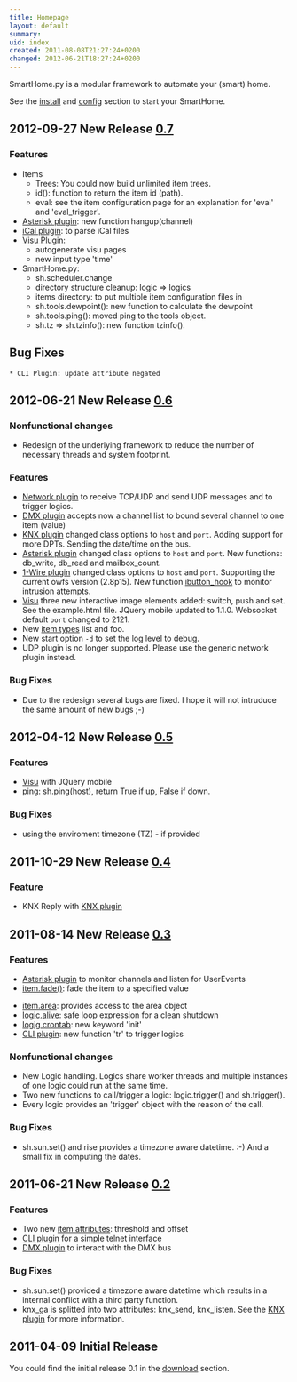 ```yaml
---
title: Homepage
layout: default
summary:
uid: index
created: 2011-08-08T21:27:24+0200
changed: 2012-06-21T18:27:24+0200
---
```


SmartHome.py is a modular framework to automate your (smart) home.

See the [install](install) and [config](config) section to start your SmartHome.

## 2012-09-27 New Release [0.7](https://github.com/mknx/smarthome/downloads)

### Features
   * Items
      * Trees: You could now build unlimited item trees.
      * id(): function to return the item id (path).
      * eval: see the item configuration page for an explanation for 'eval' and 'eval_trigger'.
   * [Asterisk plugin](plugins/asterisk): new function hangup(channel)
   * [iCal plugin](plugins/ical): to parse iCal files
   * [Visu Plugin](plugins/visu):
      * autogenerate visu pages
      * new input type 'time'
   * SmartHome.py:
      * sh.scheduler.change
      * directory structure cleanup: logic => logics
      * items directory: to put multiple item configuration files in
      * sh.tools.dewpoint(): new function to calculate the dewpoint
      * sh.tools.ping(): moved ping to the tools object.
      * sh.tz => sh.tzinfo(): new function tzinfo().

## Bug Fixes
    * CLI Plugin: update attribute negated


## 2012-06-21 New Release [0.6](http://sourceforge.net/projects/smarthome/files/)

### Nonfunctional changes
  * Redesign of the underlying framework to reduce the number of necessary threads and system footprint.

### Features
  * [Network plugin](plugins/network) to receive TCP/UDP and send UDP messages and to trigger logics.
  * [DMX plugin](plugins/dmx) accepts now a channel list to bound several channel to one item (value)
  * [KNX plugin](plugins/knx) changed class options to `host` and `port`. Adding support for more DPTs. Sending the date/time on the bus.
  * [Asterisk plugin](plugins/asterisk) changed class options to `host` and `port`. New functions: db_write, db_read and mailbox_count.
  * [1-Wire plugin](plugins/onewire) changed class options to `host` and `port`. Supporting the current owfs version (2.8p15). New function [ibutton_hook](plugins/onewire/#ibuttonhookibutton-item) to monitor intrusion attempts.
  * [Visu](plugins/visu) three new interactive image elements added: switch, push and set. See the example.html file. JQuery mobile updated to 1.1.0. Websocket default `port` changed to 2121.
  * New [item types](/config#item-attributes) list and foo.
  * New start option `-d` to set the log level to debug.
  * UDP plugin is no longer supported. Please use the generic network plugin instead.

### Bug Fixes
 * Due to the redesign several bugs are fixed. I hope it will not intruduce the same amount of new bugs ;-)


## 2012-04-12 New Release [0.5](http://sourceforge.net/projects/smarthome/files/)

### Features
  * [Visu](plugins/visu) with JQuery mobile
  * ping: sh.ping(host), return True if up, False if down.

### Bug Fixes
  * using the enviroment timezone (TZ) - if provided

## 2011-10-29 New Release [0.4](http://sourceforge.net/projects/smarthome/files/)

### Feature
  * KNX Reply with [KNX plugin](plugins/knx)


## 2011-08-14 New Release [0.3](http://sourceforge.net/projects/smarthome/files/)

### Features
 * [Asterisk plugin](plugins/asterisk) to monitor channels and listen for UserEvents
 * [item.fade()](config#fade): fade the item to a specified value
 + [item.area](config#item-attributes): provides access to the area object
 + [logic.alive](logic/config#logic): safe loop expression for a clean shutdown
 + [logig crontab](logic/config#crontab): new keyword 'init'
 + [CLI plugin](plugins/cli/#usage): new function 'tr' to trigger logics

### Nonfunctional changes

 * New Logic handling. Logics share worker threads and multiple instances of one logic could run at the same time.
 * Two new functions to call/trigger a logic: logic.trigger() and sh.trigger().
 * Every logic provides an 'trigger' object with the reason of the call.

### Bug Fixes

 * sh.sun.set() and rise provides a timezone aware datetime. :-)
   And a small fix in computing the dates.

## 2011-06-21 New Release [0.2](http://sourceforge.net/projects/smarthome/files/) 

### Features
 * Two new [item attributes](config#item-attributes): threshold and offset
 * [CLI plugin](plugins/cli/) for a simple telnet interface
 * [DMX plugin](plugins/dmx/) to interact with the DMX bus

### Bug Fixes
 * sh.sun.set() provided a timezone aware datetime which results in a internal conflict with a third party function.
 * knx_ga is splitted into two attributes: knx_send, knx_listen. See the [KNX plugin](plugins/knx/) for more information.


## 2011-04-09 Initial Release
You could find the initial release 0.1 in the [download](http://sourceforge.net/projects/smarthome/files/) section.
